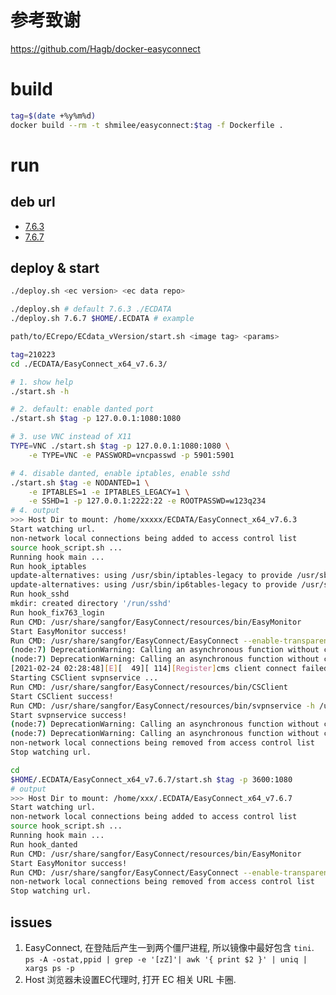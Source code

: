 # 参考致谢
https://github.com/Hagb/docker-easyconnect

# build

```bash
tag=$(date +%y%m%d)
docker build --rm -t shmilee/easyconnect:$tag -f Dockerfile .
```

# run

## deb url

* [7.6.3](http://download.sangfor.com.cn/download/product/sslvpn/pkg/linux_01/EasyConnect_x64.deb)
* [7.6.7](http://download.sangfor.com.cn/download/product/sslvpn/pkg/linux_767/EasyConnect_x64_7_6_7_3.deb)

## deploy & start

```bash
./deploy.sh <ec version> <ec data repo>

./deploy.sh # default 7.6.3 ./ECDATA
./deploy.sh 7.6.7 $HOME/.ECDATA # example
```

```bash
path/to/ECrepo/ECdata_vVersion/start.sh <image tag> <params>

tag=210223
cd ./ECDATA/EasyConnect_x64_v7.6.3/

# 1. show help
./start.sh -h

# 2. default: enable danted port
./start.sh $tag -p 127.0.0.1:1080:1080

# 3. use VNC instead of X11
TYPE=VNC ./start.sh $tag -p 127.0.0.1:1080:1080 \
    -e TYPE=VNC -e PASSWORD=vncpasswd -p 5901:5901

# 4. disable danted, enable iptables, enable sshd
./start.sh $tag -e NODANTED=1 \
    -e IPTABLES=1 -e IPTABLES_LEGACY=1 \
    -e SSHD=1 -p 127.0.0.1:2222:22 -e ROOTPASSWD=w123q234
# 4. output
>>> Host Dir to mount: /home/xxxxx/ECDATA/EasyConnect_x64_v7.6.3
Start watching url.
non-network local connections being added to access control list
source hook_script.sh ...
Running hook main ...
Run hook_iptables
update-alternatives: using /usr/sbin/iptables-legacy to provide /usr/sbin/iptables (iptables) in manual mode
update-alternatives: using /usr/sbin/ip6tables-legacy to provide /usr/sbin/ip6tables (ip6tables) in manual mode
Run hook_sshd
mkdir: created directory '/run/sshd'
Run hook_fix763_login
Run CMD: /usr/share/sangfor/EasyConnect/resources/bin/EasyMonitor 
Start EasyMonitor success!
Run CMD: /usr/share/sangfor/EasyConnect/EasyConnect --enable-transparent-visuals --disable-gpu
(node:7) DeprecationWarning: Calling an asynchronous function without callback is deprecated.
(node:7) DeprecationWarning: Calling an asynchronous function without callback is deprecated.
[2021-02-24 02:28:48][E][  49][ 114][Register]cms client connect failed.
Starting CSClient svpnservice ...
Run CMD: /usr/share/sangfor/EasyConnect/resources/bin/CSClient 
Start CSClient success!
Run CMD: /usr/share/sangfor/EasyConnect/resources/bin/svpnservice -h /usr/share/sangfor/EasyConnect/resources/
Start svpnservice success!
(node:7) DeprecationWarning: Calling an asynchronous function without callback is deprecated.
(node:7) DeprecationWarning: Calling an asynchronous function without callback is deprecated.
non-network local connections being removed from access control list
Stop watching url.
```

```bash
cd
$HOME/.ECDATA/EasyConnect_x64_v7.6.7/start.sh $tag -p 3600:1080
# output
>>> Host Dir to mount: /home/xxx/.ECDATA/EasyConnect_x64_v7.6.7
Start watching url.
non-network local connections being added to access control list
source hook_script.sh ...
Running hook main ...
Run hook_danted
Run CMD: /usr/share/sangfor/EasyConnect/resources/bin/EasyMonitor 
Start EasyMonitor success!
Run CMD: /usr/share/sangfor/EasyConnect/EasyConnect --enable-transparent-visuals --disable-gpu
non-network local connections being removed from access control list
Stop watching url.
```

## issues

1. EasyConnect, 在登陆后产生一到两个僵尸进程, 所以镜像中最好包含 `tini`.
   `ps -A -ostat,ppid | grep -e '[zZ]'| awk '{ print $2 }' | uniq | xargs ps -p`
2. Host 浏览器未设置EC代理时, 打开 EC 相关 URL 卡圈.

